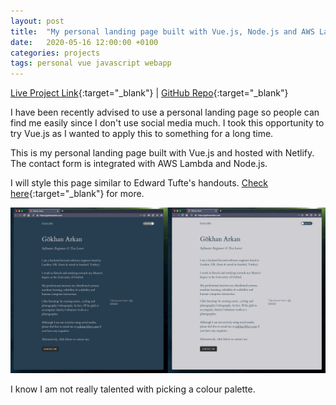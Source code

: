 ```yaml
---
layout: post
title:  "My personal landing page built with Vue.js, Node.js and AWS Lambda."
date:   2020-05-16 12:00:00 +0100
categories: projects
tags: personal vue javascript webapp
---
```

[Live Project Link](https://gokhanarkan.com/){:target="_blank"} |
[GitHub Repo](https://github.com/gokhj/gokhanarkan.com){:target="_blank"}

I have been recently advised to use a personal landing page so people can find me easily since I don't use social media much. I took this opportunity to try Vue.js as I wanted to apply this to something for a long time.

This is my personal landing page built with Vue.js and hosted with Netlify. The contact form is integrated with AWS Lambda and Node.js.

I will style this page similar to Edward Tufte's handouts. [Check here](https://edwardtufte.github.io/tufte-css/){:target="_blank"} for more.

![Page](/assets/personalwebsite/page.png)

I know I am not really talented with picking a colour palette.

